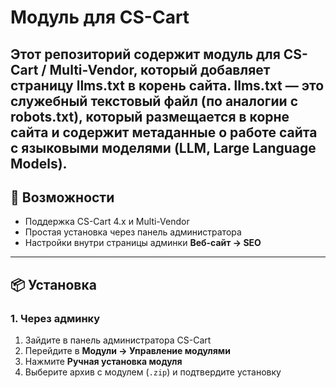 # Модуль для CS-Cart

Этот репозиторий содержит модуль для **CS-Cart** / **Multi-Vendor**, который добавляет страницу llms.txt в корень сайта.
llms.txt — это служебный текстовый файл (по аналогии с robots.txt), который размещается в корне сайта и содержит метаданные о работе сайта с языковыми моделями (LLM, Large Language Models).
---

## 🚀 Возможности

- Поддержка CS-Cart 4.x и Multi-Vendor
- Простая установка через панель администратора
- Настройки внутри страницы админки **Веб-сайт -> SEO**

---

## 📦 Установка

### 1. Через админку
1. Зайдите в панель администратора CS-Cart  
2. Перейдите в **Модули → Управление модулями**  
3. Нажмите **Ручная установка модуля**   
4. Выберите архив с модулем (`.zip`) и подтвердите установку  